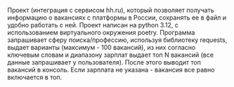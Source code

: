 Проект (интеграция с сервисом hh.ru), который позволяет получать информацию о вакансиях с платформы в России, сохранять ее в файл и удобно работать с ней.
Проект написан на python 3.12, с использованием виртуального окружения poetry.
Программа запрашивает сферу поиска/профессию, используя библиотеку requests, выдает варианты (максимум - 100 вакансий), из них согласно ключевым словам и диапазону зарплат выдает топ N вакансий (все данные запрашивает у пользователя). После этого выводит топ вакансий в консоль.
Если зарплата не указана - вакансия все равно включается в топ.
